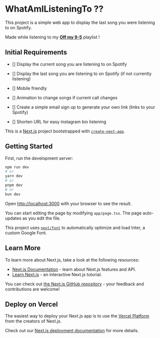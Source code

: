 # WhatAmIListeningTo ??

This project is a simple web app to display the last song you were listening to on Spotify.

Made while listening to my [**Off my 9-5**](https://open.spotify.com/playlist/5VJQMLAi7fzAA8geDa05cc?si=7f4bfca129304606) playlist !

## Initial Requirements

- [] Display the current song you are listening to on Spotify
- [] Display the last song you are listening to on Spotify (if not currently listening)
- [] Mobile friendly 

- [] Animation to change songs if current call changes
- [] Create a simple email sign up to generate your own link (links to your Spotify)
- [] Shorten URL for easy instagram bio listening




This is a [Next.js](https://nextjs.org/) project bootstrapped with [`create-next-app`](https://github.com/vercel/next.js/tree/canary/packages/create-next-app).

## Getting Started

First, run the development server:

```bash
npm run dev
# or
yarn dev
# or
pnpm dev
# or
bun dev
```

Open [http://localhost:3000](http://localhost:3000) with your browser to see the result.

You can start editing the page by modifying `app/page.tsx`. The page auto-updates as you edit the file.

This project uses [`next/font`](https://nextjs.org/docs/basic-features/font-optimization) to automatically optimize and load Inter, a custom Google Font.

## Learn More

To learn more about Next.js, take a look at the following resources:

- [Next.js Documentation](https://nextjs.org/docs) - learn about Next.js features and API.
- [Learn Next.js](https://nextjs.org/learn) - an interactive Next.js tutorial.

You can check out [the Next.js GitHub repository](https://github.com/vercel/next.js/) - your feedback and contributions are welcome!

## Deploy on Vercel

The easiest way to deploy your Next.js app is to use the [Vercel Platform](https://vercel.com/new?utm_medium=default-template&filter=next.js&utm_source=create-next-app&utm_campaign=create-next-app-readme) from the creators of Next.js.

Check out our [Next.js deployment documentation](https://nextjs.org/docs/deployment) for more details.
